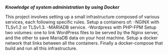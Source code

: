 *****Knowledge of system administration by using Docker*****

This project involves setting up a small infrastructure composed of various services, each following specific rules.
Setup a containers of:
  -NGINX with TLSv1.2 or TLSv1.3.
  -MARIADB service.
  -Wordpress with PHP-FPM
Setup two volumes: one to link WordPress files to be served by the Nginx server, and the other to save MariaDB data on your host machine.
Setup a docker network that links between all the containers.
Finally a docker-compose that build and run all this infrastructure.
